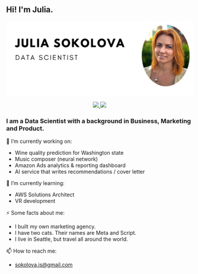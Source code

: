 ## Hi! I'm Julia. 
  
<p align="right"> <img src="https://github.com/JuliaSokolova/JuliaSokolova/blob/main/img.png"></p>
  
<!-- LinkedIn Contact -->
<p align="center">
  <a href="https://www.linkedin.com/in/jsokolova/" target="_blank">
    <img src="https://img.shields.io/badge/LinkedIn-JULIA%20SOKOLOVA-blue?style=for-the-badge&logo=Linkedin&logoColor=white"/>
  </a>
  
<!-- Email -->
  <a href="mailto:sokolova.js@gmail.com">
    <img src="https://img.shields.io/badge/EMAIL-sokolova.js@gmail.com-d44638?style=for-the-badge"/>
  </a>

### I am a Data Scientist with a background in Business, Marketing and Product.

🔭 I’m currently working on: 
  - Wine quality prediction for Washington state 
  - Music composer (neural network)
  - Amazon Ads analytics & reporting dashboard
  - AI service that writes recommendations / cover letter 


🌱 I’m currently learning:
  - AWS Solutions Architect 
  - VR development
  

⚡ Some facts about me:
 - I built my own marketing agency. 
 - I have two cats. Their names are Meta and Script.
 - I live in Seattle, but travel all around the world.
  

📫 How to reach me:
 - sokolova.js@gmail.com

